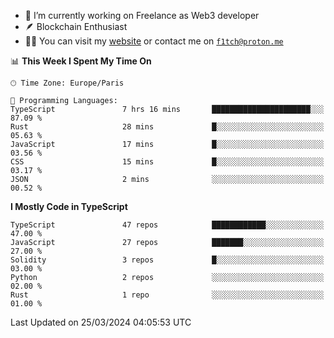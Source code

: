 - 🔭 I’m currently working on Freelance as Web3 developer
- 🪶 Blockchain Enthusiast
- 👨‍💻 You can visit my [website](https://f1tch.xyz) or contact me on [`f1tch@proton.me`](mailto:f1tch@proton.me)

<!--START_SECTION:waka-->
📊 **This Week I Spent My Time On** 

```text
🕑︎ Time Zone: Europe/Paris

💬 Programming Languages: 
TypeScript               7 hrs 16 mins       ██████████████████████░░░   87.09 % 
Rust                     28 mins             █░░░░░░░░░░░░░░░░░░░░░░░░   05.63 % 
JavaScript               17 mins             █░░░░░░░░░░░░░░░░░░░░░░░░   03.56 % 
CSS                      15 mins             █░░░░░░░░░░░░░░░░░░░░░░░░   03.17 % 
JSON                     2 mins              ░░░░░░░░░░░░░░░░░░░░░░░░░   00.52 % 
```

**I Mostly Code in TypeScript** 

```text
TypeScript               47 repos            ████████████░░░░░░░░░░░░░   47.00 % 
JavaScript               27 repos            ███████░░░░░░░░░░░░░░░░░░   27.00 % 
Solidity                 3 repos             █░░░░░░░░░░░░░░░░░░░░░░░░   03.00 % 
Python                   2 repos             ░░░░░░░░░░░░░░░░░░░░░░░░░   02.00 % 
Rust                     1 repo              ░░░░░░░░░░░░░░░░░░░░░░░░░   01.00 % 
```




 Last Updated on 25/03/2024 04:05:53 UTC
<!--END_SECTION:waka-->
